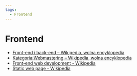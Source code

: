 ```yaml
---
tags:
  - Frontend
---
```


# Frontend

- [Front-end i back-end – Wikipedia, wolna encyklopedia](https://pl.wikipedia.org/wiki/Front-end_i_back-end)
- [Kategoria:Webmastering – Wikipedia, wolna encyklopedia](https://pl.wikipedia.org/wiki/Kategoria:Webmastering)
- [Front-end web development - Wikipedia](https://en.wikipedia.org/wiki/Front-end_web_development)
- [Static web page - Wikipedia](https://en.wikipedia.org/wiki/Static_web_page)
